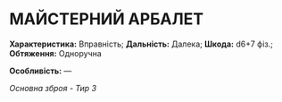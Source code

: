 ﻿# МАЙСТЕРНИЙ АРБАЛЕТ

**Характеристика:** Вправність; **Дальність:** Далека; **Шкода:** d6+7 фіз.; **Обтяження:** Одноручна

**Особливість:** —

*Основна зброя - Тир 3*